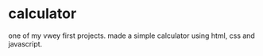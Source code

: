 # calculator
one of my vwey first projects. made a simple calculator using html, css and javascript.
